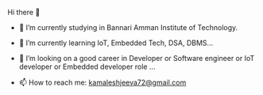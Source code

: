 Hi there 👋


- 🔭 I’m currently studying in Bannari Amman Institute of Technology. 
- 🌱 I’m currently learning IoT, Embedded Tech, DSA, DBMS...
- 👯 I’m looking on a good career in Developer  or  Software engineer  or  IoT developer  or  Embedded developer role ...

- 📫 How to reach me: kamaleshjeeva72@gmail.com 


